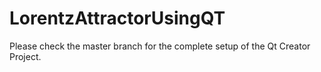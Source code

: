 # LorentzAttractorUsingQT


Please check the master branch for the complete setup of the Qt Creator Project. 
